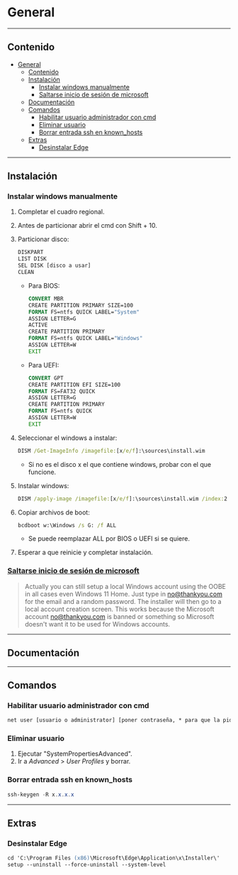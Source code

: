 # General

---

## Contenido

- [General](#general)
  - [Contenido](#contenido)
  - [Instalación](#instalación)
    - [Instalar windows manualmente](#instalar-windows-manualmente)
    - [Saltarse inicio de sesión de microsoft](#saltarse-inicio-de-sesión-de-microsoft)
  - [Documentación](#documentación)
  - [Comandos](#comandos)
    - [Habilitar usuario administrador con cmd](#habilitar-usuario-administrador-con-cmd)
    - [Eliminar usuario](#eliminar-usuario)
    - [Borrar entrada ssh en known\_hosts](#borrar-entrada-ssh-en-known_hosts)
  - [Extras](#extras)
    - [Desinstalar Edge](#desinstalar-edge)

---

## Instalación

### Instalar windows manualmente

1. Completar el cuadro regional.

2. Antes de particionar abrir el cmd con Shift + 10.

3. Particionar disco:

    ```cmd
    DISKPART
    LIST DISK
    SEL DISK [disco a usar]
    CLEAN
    ```

   - Para BIOS:

      ```cmd
      CONVERT MBR
      CREATE PARTITION PRIMARY SIZE=100
      FORMAT FS=ntfs QUICK LABEL="System"
      ASSIGN LETTER=G
      ACTIVE
      CREATE PARTITION PRIMARY
      FORMAT FS=ntfs QUICK LABEL="Windows"
      ASSIGN LETTER=W
      EXIT
      ```

   - Para UEFI:

      ```cmd
      CONVERT GPT
      CREATE PARTITION EFI SIZE=100
      FORMAT FS=FAT32 QUICK
      ASSIGN LETTER=G
      CREATE PARTITION PRIMARY
      FORMAT FS=ntfs QUICK
      ASSIGN LETTER=W
      EXIT
      ```

4. Seleccionar el windows a instalar:

    ```cmd
    DISM /Get-ImageInfo /imagefile:[x/e/f]:\sources\install.wim
    ```

   - Si no es el disco x el que contiene windows, probar con el que funcione.

5. Instalar windows:

    ```cmd
    DISM /apply-image /imagefile:[x/e/f]:\sources\install.wim /index:2 /applydir:w:
    ```

6. Copiar archivos de boot:

    ```cmd
    bcdboot w:\Windows /s G: /f ALL
    ```

    - Se puede reemplazar ALL por BIOS o UEFI si se quiere.

7. Esperar a que reinicie y completar instalación.

### [Saltarse inicio de sesión de microsoft](https://christitus.com/install-windows-the-arch-linux-way/)

> Actually you can still setup a local Windows account using the OOBE in all cases even Windows 11 Home. Just type in <no@thankyou.com> for the email and a random password. The installer will then go to a local account creation screen. This works because the Microsoft account <no@thankyou.com> is banned or something so Microsoft doesn't want it to be used for Windows accounts.

---

## Documentación

---

## Comandos

### Habilitar usuario administrador con cmd

```ps
net user [usuario o administrator] [poner contraseña, * para que la pida o no poner nada] /active:[yes o no] /expires:[DD/MM/YYYY o never]
```

### Eliminar usuario

1. Ejecutar "SystemPropertiesAdvanced".
2. Ir a *Advanced* > *User Profiles* y borrar.

### Borrar entrada ssh en known_hosts

```powershell
ssh-keygen -R x.x.x.x
```

---

## Extras

### Desinstalar Edge

```ps
cd 'C:\Program Files (x86)\Microsoft\Edge\Application\x\Installer\'
setup --uninstall --force-uninstall --system-level
```